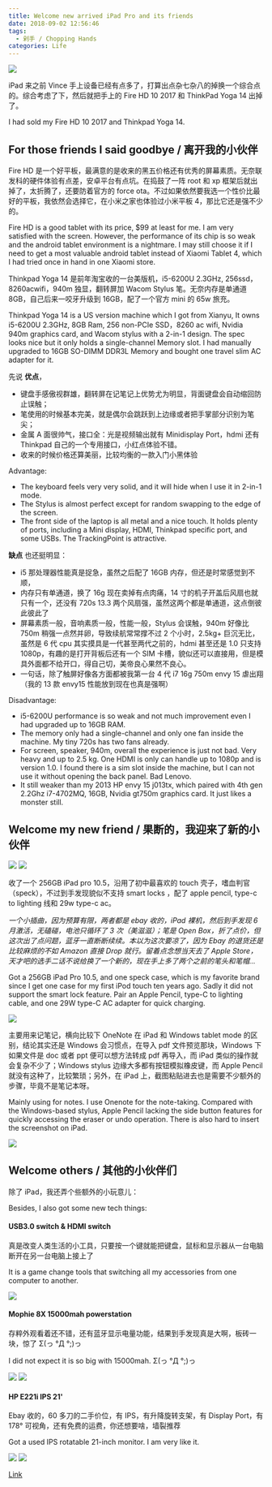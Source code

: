 ```yaml
---
title: Welcome new arrived iPad Pro and its friends
date: 2018-09-02 12:56:46
tags:
  - 剁手 / Chopping Hands
categories: Life
---
```


![](https://i.imgur.com/S9VxaZX.jpg?1)

iPad 来之前 Vince 手上设备已经有点多了，打算出点杂七杂八的掉换一个综合点的。综合考虑了下，然后就把手上的 Fire HD 10 2017 和 ThinkPad Yoga 14 出掉了。

I had sold my Fire HD 10 2017 and Thinkpad Yoga 14.

## For those friends I said goodbye / 离开我的小伙伴

Fire HD 是一个好平板，最满意的是收来的黑五价格还有优秀的屏幕素质。无奈联发科的硬件体验有点差，安卓平台有点坑。在捣鼓了一阵 root 和 xp 框架后就出掉了，太折腾了，还要防着官方的 force ota。不过如果依然要我选一个性价比最好的平板，我依然会选择它，在小米之家也体验过小米平板 4，那比它还是强不少的。

Fire HD is a good tablet with its price, $99 at least for me. I am very satisfied with the screen. However, the performance of its chip is so weak and the android tablet environment is a nightmare. I may still choose it if I need to get a most valuable android tablet instead of Xiaomi Tablet 4, which I had tried once in hand in one Xiaomi store.

Thinkpad Yoga 14 是前年淘宝收的一台美版机，i5-6200U 2.3GHz, 256ssd，8260acwifi，940m 独显，翻转屏加 Wacom Stylus 笔。无奈内存是单通道 8GB，自己后来一咬牙升级到 16GB，配了一个官方 mini 的 65w 旅充。

Thinkpad Yoga 14 is a US version machine which I got from Xianyu, It owns i5-6200U 2.3GHz, 8GB Ram, 256 non-PCIe SSD，8260 ac wifi, Nvidia 940m graphics card, and Wacom stylus with a 2-in-1 design. The spec looks nice but it only holds a single-channel Memory slot. I had manually upgraded to 16GB SO-DIMM DDR3L Memory and bought one travel slim AC adapter for it.

先说 **优点**，

- 键盘手感傲视群雄，翻转屏在记笔记上优势尤为明显，背面键盘会自动缩回防止误触；
- 笔使用的时候基本完美，就是偶尔会跳跃到上边缘或者把手掌部分识别为笔尖；
- 金属 A 面很帅气，接口全：光是视频输出就有 Minidisplay Port，hdmi 还有 Thinkpad 自己的一个专用接口，小红点体验不错。
- 收来的时候价格还算美丽，比较均衡的一款入门小黑体验

Advantage:

- The keyboard feels very very solid, and it will hide when I use it in 2-in-1 mode.
- The Stylus is almost perfect except for random swapping to the edge of the screen.
- The front side of the laptop is all metal and a nice touch. It holds plenty of ports, including a Mini display, HDMI, Thinkpad specific port, and some USBs. The TrackingPoint is attractive.

**缺点** 也还挺明显：

- i5 那处理器性能真是捉急，虽然之后配了 16GB 内存，但还是时常感觉到不顺，
- 内存只有单通道，换了 16g 现在卖掉有点肉痛，14 寸的机子开盖后风扇也就只有一个，还没有 720s 13.3 两个风扇强，虽然这两个都是单通道，这点倒彼此彼此了
- 屏幕素质一般，音响素质一般，性能一般，Stylus 会误触，940m 好像比 750m 稍强一点然并卵，导致续航常常撑不过 2 个小时，2.5kg+ 巨沉无比，虽然是 6 代 cpu 其实摸具是一代甚至两代之前的，hdmi 甚至还是 1.0 只支持 1080p，有趣的是打开背板后还有一个 SIM 卡槽，貌似还可以直接用，但是模具外面都不给开口，得自己切，美帝良心果然不良心。
- 一句话，除了触屏好像各方面都被我第一台 4 代 i7 16g 750m envy 15 虐出翔（我的 13 款 envy15 性能放到现在也真是强啊）

Disadvantage:

- i5-6200U performance is so weak and not much improvement even I had upgraded up to 16GB RAM.
- The memory only had a single-channel and only one fan inside the machine. My tiny 720s has two fans already.
- For screen, speaker, 940m, overall the experience is just not bad. Very heavy and up to 2.5 kg. One HDMI is only can handle up to 1080p and is version 1.0. I found there is a sim slot inside the machine, but I can not use it without opening the back panel. Bad Lenovo.
- It still weaker than my 2013 HP envy 15 j013tx, which paired with 4th gen 2.2Ghz i7-4702MQ, 16GB, Nvidia gt750m graphics card. It just likes a monster still.

## Welcome my new friend / 果断的，我迎来了新的小伙伴

![](https://i.imgur.com/VFO4d1A.jpg?1)
![](https://i.imgur.com/IGnzQ6a.jpg?1)

收了一个 256GB iPad pro 10.5，沿用了初中最喜欢的 touch 壳子，嗜血判官（speck），不过到手发现貌似不支持 smart locks ，配了 apple pencil, type-c to lighting 线和 29w type-c ac。

_一个小插曲，因为预算有限，两者都是 ebay 收的，iPad 裸机，然后到手发现 6 月激活，无磕碰，电池只循环了 3 次（美滋滋）；笔是 Open Box，折了点价，但这次出了点问题，蓝牙一直断断续续。本以为这次要凉了，因为 Ebay 的退货还是比较麻烦的不如 Amazon 直接 Drop 就行。留着点念想当天去了 Apple Store，天才吧的选手二话不说给换了一个新的，现在手上多了两个之前的笔头和笔帽..._

Got a 256GB iPad Pro 10.5, and one speck case, which is my favorite brand since I get one case for my first iPod touch ten years ago. Sadly it did not support the smart lock feature. Pair an Apple Pencil, type-C to lighting cable, and one 29W type-C AC adapter for quick charging.

![](https://i.imgur.com/sGL3vb7.jpg?1)

主要用来记笔记，横向比较下 OneNote 在 iPad 和 Windows tablet mode 的区别，结论其实还是 Windows 会习惯点，在导入 pdf 文件预览那块，Windows 下如果文件是 doc 或者 ppt 便可以想方法转成 pdf 再导入，而 iPad 类似的操作就会复杂不少了；Windows stylus 边缘大多都有按钮模拟橡皮键，而 Apple Pencil 就没有这种了，比较繁琐；另外，在 iPad 上，截图粘贴进去也是需要不少额外的步骤，毕竟不是笔记本呀。

Mainly using for notes. I use Onenote for the note-taking. Compared with the Windows-based stylus, Apple Pencil lacking the side button features for quickly accessing the eraser or undo operation. There is also hard to insert the screenshot on iPad.

![](https://i.imgur.com/KeRNjsf.jpg?1)

## Welcome others / 其他的小伙伴们

除了 iPad，我还弄个些额外的小玩意儿：

Besides, I also got some new tech things:

#### USB3.0 switch & HDMI switch

真是改变人类生活的小工具，只要按一个键就能把键盘，鼠标和显示器从一台电脑断开在另一台电脑上接上了

It is a game change tools that switching all my accessories from one computer to another.

![](https://i.imgur.com/QibMcj5.jpg?1)

#### Mophie 8X 15000mah powerstation

存粹外观看着还不错，还有蓝牙显示电量功能，结果到手发现真是大啊，板砖一块，惊了 Σ(っ °Д °;)っ

I did not expect it is so big with 15000mah. Σ(っ °Д °;)っ

![](https://i.imgur.com/agXCKGA.jpg?1)
![](https://i.imgur.com/5ECKE1l.jpg?1)

#### HP E221i IPS 21'

Ebay 收的，60 多刀的二手价位，有 IPS，有升降旋转支架，有 Display Port，有 178° 可视角，还有免费的运费，你还想要啥，墙裂推荐

Got a used IPS rotatable 21-inch monitor. I am very like it.

![](https://i.imgur.com/hgTte0R.jpg?1)
![](https://i.imgur.com/qx9T1CB.jpg?1)

[Link](https://www.ebay.com/itm/HP-E221i-21-5-1920x1080-16-9-Widescreen-LED-LCD-Monitor-DP-DVI-VGA-USB-Grade-A/192515632631?ssPageName=STRK%3AMEBIDX%3AIT&_trksid=p2057872.m2749.l2649)
